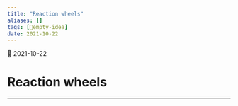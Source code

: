 ```yaml
---
title: "Reaction wheels"
aliases: []
tags: [💭empty-idea]
date: 2021-10-22
---
```

🌱 2021-10-22
# Reaction wheels
___